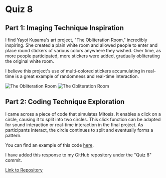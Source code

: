 # Quiz 8

## Part 1: Imaging Technique Inspiration

I find Yayoi Kusama's art project, "The Obliteration Room," incredibly inspiring. She created a plain white room and allowed people to enter and place round stickers of various colors anywhere they wished. Over time, as more people participated, more stickers were added, gradually obliterating the original white room. 

I believe this project's use of multi-colored stickers accumulating in real-time is a great example of randomness and real-time interaction.

![The Obliteration Room](image_url1.jpg)
![The Obliteration Room](image_url2.jpg)

## Part 2: Coding Technique Exploration

I came across a piece of code that simulates Mitosis. It enables a click on a circle, causing it to split into two circles. This click function can be adapted for sound interaction or real-time interaction in the final project. As participants interact, the circle continues to split and eventually forms a pattern.

You can find an example of this code [here](https://editor.p5js.org/codingtrain/sketches/K_ABj0cCt).

I have added this response to my GitHub repository under the "Quiz 8" commit.

[Link to Repository](https://github.com/yourusername/yourrepository)